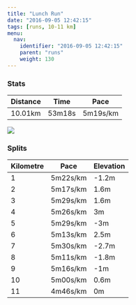 ```yaml
---
title: "Lunch Run"
date: "2016-09-05 12:42:15"
tags: [runs, 10-11 km]
menu:
  nav:
    identifier: "2016-09-05 12:42:15"
    parent: "runs"
    weight: 130
---
```


### Stats

| Distance | Time | Pace |
|----------|------|------|
|10.01km|53m18s|5m19s/km|

<img src='https://maps.googleapis.com/maps/api/staticmap?maptype=roadmap&path=enc:oyzdIn{uNbEr@xF`TbDpCt@oDnJW|BaDnA}KeAch@bQhThCxKhN`NhF|O|SpNqWgsBaCwOoBuDD{GgEi]vEj\EtIpFjT~VvrBgRaLqHwQsNgNoC}KuO}RpAre@cBbMkBxCeKr@u@rC}E{EsCiRqGd@&key=AIzaSyAfqMeaZ1CCJFGP5cWud__oZnT_Pybg-1M&size=800x800&markers=color:yellow|label:S|53.39048,-2.5748&markers=color:green|label:F|53.39066,-2.575080000000001'>

### Splits

| Kilometre | Pace | Elevation |
|------|------|-----------|
|1|5m22s/km|-1.2m|
|2|5m17s/km|1.6m|
|3|5m29s/km|1.6m|
|4|5m26s/km|3m|
|5|5m29s/km|-3m|
|6|5m13s/km|2.5m|
|7|5m30s/km|-2.7m|
|8|5m11s/km|-1.8m|
|9|5m16s/km|-1m|
|10|5m00s/km|0.6m|
|11|4m46s/km|0m|

